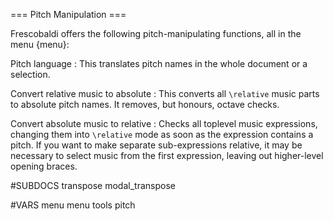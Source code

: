 === Pitch Manipulation ===


Frescobaldi offers the following pitch-manipulating functions,
all in the menu {menu}:

Pitch language
: This translates pitch names in the whole document or a selection.

Convert relative music to absolute
: This converts all `\relative` music parts to absolute pitch names.
  It removes, but honours, octave checks.

Convert absolute music to relative
: Checks all toplevel music expressions, changing them into
  `\relative` mode as soon as the expression contains a pitch.
  If you want to make separate sub-expressions relative, it may be necessary to
  select music from the first expression, leaving out higher-level opening
  braces.



#SUBDOCS
transpose
modal_transpose

#VARS
menu menu tools pitch
